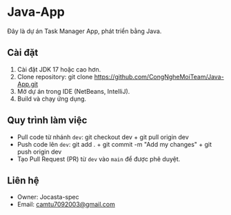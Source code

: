 # Java-App

Đây là dự án Task Manager App, phát triển bằng Java.

## Cài đặt
1. Cài đặt JDK 17 hoặc cao hơn.
2. Clone repository: git clone https://github.com/CongNgheMoiTeam/Java-App.git
3. Mở dự án trong IDE (NetBeans, IntelliJ).
4. Build và chạy ứng dụng.

## Quy trình làm việc
- Pull code từ nhánh `dev`: git checkout dev + git pull origin dev
- Push code lên `dev`: git add . + git commit -m "Add my changes" + git push origin dev
- Tạo Pull Request (PR) từ `dev` vào `main` để được phê duyệt.

## Liên hệ
- Owner: Jocasta-spec
- Email: camtu7092003@gmail.com
